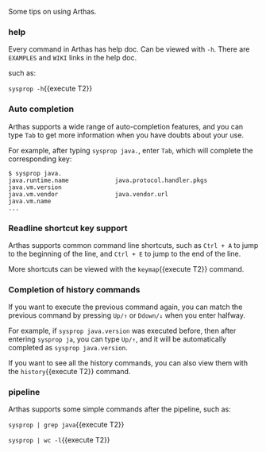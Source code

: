 Some tips on using Arthas.

### help

Every command in Arthas has help doc. Can be viewed with `-h`. There are `EXAMPLES` and `WIKI` links in the help doc.

such as:

`sysprop -h`{{execute T2}}

### Auto completion

Arthas supports a wide range of auto-completion features, and you can type `Tab` to get more information when you have doubts about your use.

For example, after typing `sysprop java.`, enter `Tab`, which will complete the corresponding key:

```
$ sysprop java.
java.runtime.name             java.protocol.handler.pkgs    java.vm.version
java.vm.vendor                java.vendor.url               java.vm.name
...
```

### Readline shortcut key support

Arthas supports common command line shortcuts, such as `Ctrl + A` to jump to the beginning of the line, and `Ctrl + E` to jump to the end of the line.

More shortcuts can be viewed with the `keymap`{{execute T2}} command.

### Completion of history commands

If you want to execute the previous command again, you can match the previous command by pressing `Up/↑` or `Ddown/↓` when you enter halfway.

For example, if `sysprop java.version` was executed before, then after entering `sysprop ja`, you can type `Up/↑`, and it will be automatically completed as `sysprop java.version`.

If you want to see all the history commands, you can also view them with the `history`{{execute T2}} command.

### pipeline

Arthas supports some simple commands after the pipeline, such as:

`sysprop | grep java`{{execute T2}}

`sysprop | wc -l`{{execute T2}}
